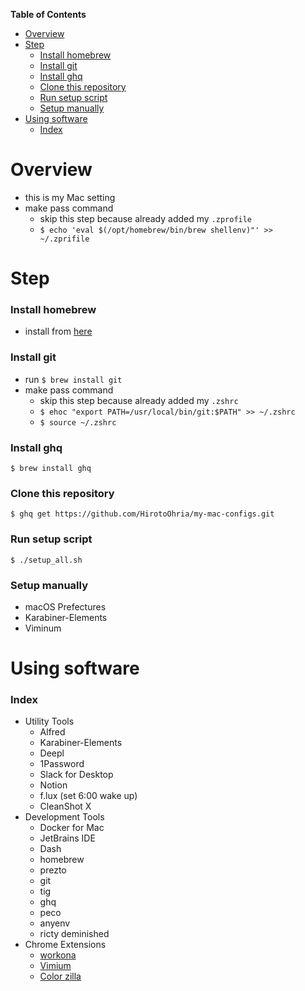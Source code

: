 <!-- START doctoc generated TOC please keep comment here to allow auto update -->
<!-- DON'T EDIT THIS SECTION, INSTEAD RE-RUN doctoc TO UPDATE -->
**Table of Contents**

- [Overview](#overview)
- [Step](#step)
    - [Install homebrew](#install-homebrew)
    - [Install git](#install-git)
    - [Install ghq](#install-ghq)
    - [Clone this repository](#clone-this-repository)
    - [Run setup script](#run-setup-script)
    - [Setup manually](#setup-manually)
- [Using software](#using-software)
    - [Index](#index)

<!-- END doctoc generated TOC please keep comment here to allow auto update -->

# Overview

- this is my Mac setting
- make pass command
    - skip this step because already added my `.zprofile`
    - `$ echo 'eval $(/opt/homebrew/bin/brew shellenv)"' >> ~/.zprifile`

# Step

### Install homebrew

- install from [here](https://brew.sh/index)

### Install git

- run `$ brew install git`
- make pass command
    - skip this step because already added my `.zshrc`
    - `$ ehoc "export PATH=/usr/local/bin/git:$PATH" >> ~/.zshrc`
    - `$ source ~/.zshrc`

### Install ghq

```shell
$ brew install ghq
```

### Clone this repository

```shell
$ ghq get https://github.com/HirotoOhria/my-mac-configs.git
```

### Run setup script

```shell
$ ./setup_all.sh
```

### Setup manually

- macOS Prefectures
- Karabiner-Elements
- Viminum

# Using software

### Index

- Utility Tools
    - Alfred
    - Karabiner-Elements
    - Deepl
    - 1Password
    - Slack for Desktop
    - Notion
    - f.lux (set 6:00 wake up)
    - CleanShot X
- Development Tools
    - Docker for Mac
    - JetBrains IDE
    - Dash
    - homebrew
    - prezto
    - git
    - tig
    - ghq
    - peco
    - anyenv
    - ricty deminished
- Chrome Extensions
    - [workona](https://chrome.google.com/webstore/detail/workona-tab-manager/ailcmbgekjpnablpdkmaaccecekgdhlh)
    - [Vimium](https://chrome.google.com/webstore/detail/vimium/dbepggeogbaibhgnhhndojpepiihcmeb)
    - [Color zilla](https://chrome.google.com/webstore/detail/colorzilla/bhlhnicpbhignbdhedgjhgdocnmhomnp)
